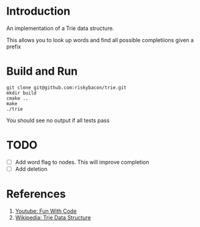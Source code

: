 # Introduction

An implementation of a Trie data structure.

This allows you to look up words and find all possible completiions given a prefix

# Build and Run

```
git clone git@github.com:riskybacon/trie.git
mkdir build
cmake ..
make
./trie
```

You should see no output if all tests pass

# TODO

- [ ] Add word flag to nodes. This will improve completion
- [ ] Add deletion

# References

1. [Youtube: Fun With Code](https://www.youtube.com/watch?v=-urNrIAQnNo)
2. [Wikipedia: Trie Data Structure](https://en.wikipedia.org/wiki/Trie)
